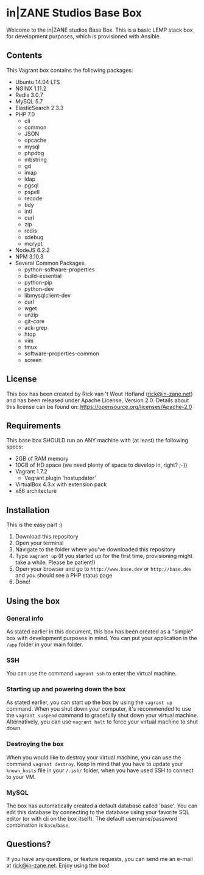 # in|ZANE Studios Base Box

Welcome to the in|ZANE studios Base Box. This is a basic LEMP stack box for development purposes, which is provisioned
with Ansible. 

## Contents
This Vagrant box contains the following packages:
 
* Ubuntu 14.04 LTS
* NGINX 1.11.2
* Redis 3.0.7
* MySQL 5.7
* ElasticSearch 2.3.3
* PHP 7.0
    * cli
    * common
    * JSON
    * opcache
    * mysql
    * phpdbg
    * mbstring
    * gd
    * imap
    * ldap
    * pgsql
    * pspell
    * recode
    * tidy
    * intl
    * curl
    * zip
    * redis
    * xdebug
    * mcrypt
* NodeJS 6.2.2
* NPM 3.10.3
* Several Common Packages
    * python-software-properties
    * build-essential
    * python-pip
    * python-dev
    * libmysqlclient-dev
    * curl
    * wget
    * unzip
    * git-core
    * ack-grep
    * htop
    * vim
    * tmux
    * software-properties-common
    * screen
    
## License
This box has been created by Rick van 't Wout Hofland (rick@in-zane.net) and has been released under Apache License, 
Version 2.0. Details about this license can be found on: https://opensource.org/licenses/Apache-2.0

## Requirements
This base box SHOULD run on ANY machine with (at least) the following specs:

* 2GB of RAM memory
* 10GB of HD space (we need plenty of space to develop in, right? ;-))
* Vagrant 1.7.2
    * Vagrant plugin 'hostupdater'
* VirtualBox 4.3.x with extension pack
* x86 architecture

## Installation
This is the easy part :)

1. Download this repository
2. Open your terminal
3. Navigate to the folder where you've downloaded this repository
4. Type `vagrant up` (If you started up for the first time, provisioning might take a while. Please be patient!)
5. Open your browser and go to `http://www.base.dev` or `http://base.dev` and you should see a PHP status page
6. Done!

## Using the box

### General info
As stated earlier in this document, this box has been created as a "simple" box with development purposes in mind. You 
can put your application in the `/app` folder in your main folder.

### SSH
You can use the command `vagrant ssh` to enter the virtual machine.

### Starting up and powering down the box
As stated earlier, you can start up the box by using the `vagrant up` command. When you shut down your computer, it's 
recommended to use the `vagrant suspend` command to gracefully shut down your virtual machine. Alternatively, you can 
use `vagrant halt` to force your virtual machine to shut down.

### Destroying the box
When you would like to destroy your virtual machine, you can use the command `vagrant destroy`. Keep in mind that you 
have to update your `known_hosts` file in your `/.ssh/` folder, when you have used SSH to connect to your VM.

### MySQL
The box has automatically created a default database called 'base'. You can edit this database by connecting to the 
database using your favorite SQL editor (or with cli on the box itself). The default username/password combination is
`base`/`base`.

## Questions?
If you have any questions, or feature requests, you can send me an e-mail at rick@in-zane.net. Enjoy using the box!